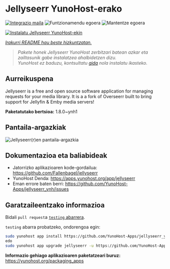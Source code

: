 <!--
Ohart ongi: README hau automatikoki sortu da <https://github.com/YunoHost/apps/tree/master/tools/readme_generator>ri esker
EZ editatu eskuz.
-->

# Jellyseerr YunoHost-erako

[![Integrazio maila](https://dash.yunohost.org/integration/jellyseerr.svg)](https://dash.yunohost.org/appci/app/jellyseerr) ![Funtzionamendu egoera](https://ci-apps.yunohost.org/ci/badges/jellyseerr.status.svg) ![Mantentze egoera](https://ci-apps.yunohost.org/ci/badges/jellyseerr.maintain.svg)

[![Instalatu Jellyseerr YunoHost-ekin](https://install-app.yunohost.org/install-with-yunohost.svg)](https://install-app.yunohost.org/?app=jellyseerr)

*[Irakurri README hau beste hizkuntzatan.](./ALL_README.md)*

> *Pakete honek Jellyseerr YunoHost zerbitzari batean azkar eta zailtasunik gabe instalatzea ahalbidetzen dizu.*  
> *YunoHost ez baduzu, kontsultatu [gida](https://yunohost.org/install) nola instalatu ikasteko.*

## Aurreikuspena

Jellyseerr is a free and open source software application for managing requests for your media library. It is a a fork of Overseerr built to bring support for Jellyfin & Emby media servers!

**Paketatutako bertsioa:** 1.8.0~ynh1

## Pantaila-argazkiak

![Jellyseerr(r)en pantaila-argazkia](./doc/screenshots/jellyseerr.png)

## Dokumentazioa eta baliabideak

- Jatorrizko aplikazioaren kode-gordailua: <https://github.com/Fallenbagel/jellyseerr>
- YunoHost Denda: <https://apps.yunohost.org/app/jellyseerr>
- Eman errore baten berri: <https://github.com/YunoHost-Apps/jellyseerr_ynh/issues>

## Garatzaileentzako informazioa

Bidali `pull request`a [`testing` abarrera](https://github.com/YunoHost-Apps/jellyseerr_ynh/tree/testing).

`testing` abarra probatzeko, ondorengoa egin:

```bash
sudo yunohost app install https://github.com/YunoHost-Apps/jellyseerr_ynh/tree/testing --debug
edo
sudo yunohost app upgrade jellyseerr -u https://github.com/YunoHost-Apps/jellyseerr_ynh/tree/testing --debug
```

**Informazio gehiago aplikazioaren paketatzeari buruz:** <https://yunohost.org/packaging_apps>
